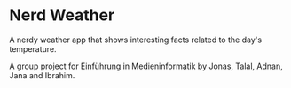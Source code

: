 # Nerd Weather
A nerdy weather app that shows interesting facts related to the day's temperature.

A group project for Einführung in Medieninformatik by Jonas, Talal, Adnan, Jana and Ibrahim.
